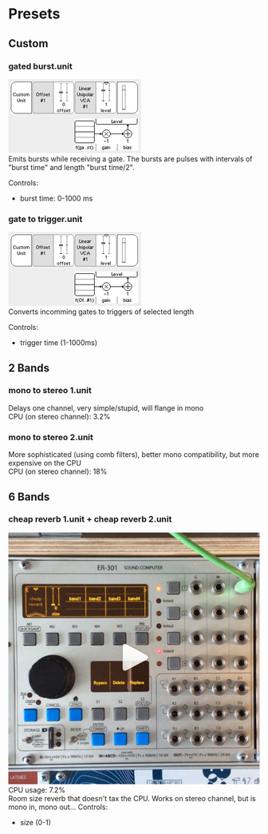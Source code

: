 # Presets
## Custom
### gated burst.unit
![gated burst screenshot](pix/gated_burst.png?raw=true)  
Emits bursts while receiving a gate. The bursts are pulses with intervals of "burst time" and length "burst time/2".

Controls:  
* burst time: 0-1000 ms  


### gate to trigger.unit
![gate to trigger screenshot](pix/gate_to_trigger.png?raw=true)  
Converts incomming gates to triggers of selected length

Controls:  
* trigger time (1-1000ms)

## 2 Bands
### mono to stereo 1.unit
Delays one channel, very simple/stupid, will flange in mono  
CPU (on stereo channel): 3.2%  


### mono to stereo 2.unit
More sophisticated (using comb filters), better mono compatibility, but more
expensive on the CPU  
CPU (on stereo channel): 18%  

## 6 Bands
### cheap reverb 1.unit + cheap reverb 2.unit
[![Cheap reverb demo on instagram](pix/cheap_reverb.jpg?raw=true)](https://www.instagram.com/p/BxetV5FhZKT)  
CPU usage: 7.2%  
Room size reverb that doesn't tax the CPU. Works on stereo channel, but is mono in, mono out...
Controls:  
* size (0-1)
